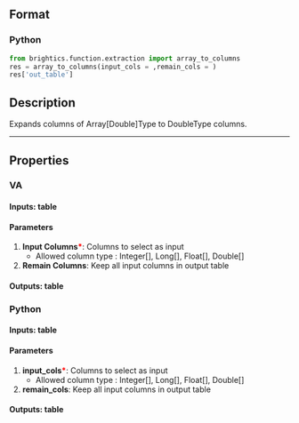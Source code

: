## Format
### Python
```python
from brightics.function.extraction import array_to_columns
res = array_to_columns(input_cols = ,remain_cols = )
res['out_table']
```

## Description
Expands columns of Array[Double]Type to DoubleType columns.

---

## Properties
### VA
#### Inputs: table

#### Parameters
1. **Input Columns**<b style="color:red">*</b>: Columns to select as input
   - Allowed column type : Integer[], Long[], Float[], Double[]
2. **Remain Columns**: Keep all input columns in output table

#### Outputs: table

### Python
#### Inputs: table

#### Parameters
1. **input_cols**<b style="color:red">*</b>: Columns to select as input
   - Allowed column type : Integer[], Long[], Float[], Double[]
2. **remain_cols**: Keep all input columns in output table

#### Outputs: table

